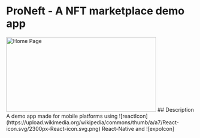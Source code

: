 # ProNeft - A NFT marketplace demo app
<img src="https://i.imgur.com/Ox7oC33.png" alt="Home Page" width="400px" height="200px"/>
## Description
A demo app made for mobile platforms using ![reactIcon](https://upload.wikimedia.org/wikipedia/commons/thumb/a/a7/React-icon.svg/2300px-React-icon.svg.png) React-Native and 
![expoIcon]
